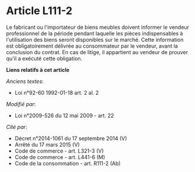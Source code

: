 # Article L111-2

Le fabricant ou l'importateur de biens meubles doivent informer le vendeur professionnel de la période pendant laquelle les
pièces indispensables à l'utilisation des biens seront disponibles sur le marché. Cette information est obligatoirement
délivrée au consommateur par le vendeur, avant la conclusion du contrat. En cas de litige, il appartient au vendeur de
prouver qu'il a exécuté cette obligation.

**Liens relatifs à cet article**

_Anciens textes_:

  - Loi n°92-60 1992-01-18 art. 2 al. 2

_Modifié par_:

  - Loi n°2009-526 du 12 mai 2009 - art. 22

_Cité par_:

  - Décret n°2014-1061 du 17 septembre 2014 (V)
  - Arrêté du 17 mars 2015 (V)
  - Code de commerce - art. L321-3 (V)
  - Code de commerce - art. L441-6 (M)
  - Code de la consommation - art. R111-2 (Ab)
